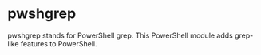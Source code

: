 # pwshgrep
pwshgrep stands for PowerShell grep. This PowerShell module adds grep-like features to PowerShell.

